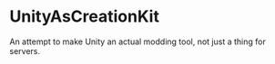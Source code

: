 # UnityAsCreationKit
An attempt to make Unity an actual modding tool, not just a thing for servers.
